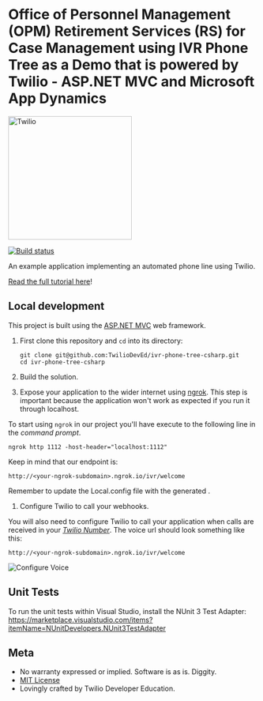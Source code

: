 # Office of Personnel Management (OPM) Retirement Services (RS) for Case Management using IVR Phone Tree as a Demo that is powered by Twilio - ASP.NET MVC and Microsoft App Dynamics

<a href="https://www.twilio.com">
  <img src="https://static0.twilio.com/marketing/bundles/marketing/img/logos/wordmark-red.svg" alt="Twilio" width="250" />
</a>

[![Build status](https://ci.appveyor.com/api/projects/status/ktdh5pqmkc39ljng?svg=true)](https://ci.appveyor.com/project/TwilioDevEd/ivr-phone-tree-csharp)

An example application implementing an automated phone line using Twilio.

[Read the full tutorial here](https://www.twilio.com/docs/tutorials/walkthrough/ivr-phone-tree/csharp/mvc)!

## Local development

This project is built using the [ASP.NET MVC](http://www.asp.net/mvc) web framework.

1. First clone this repository and `cd` into its directory:
   ```
   git clone git@github.com:TwilioDevEd/ivr-phone-tree-csharp.git
   cd ivr-phone-tree-csharp
   ```

1. Build the solution.

1. Expose your application to the wider internet using [ngrok](http://ngrok.com). This step
  is important because the application won't work as expected if you run it through
  localhost.

  To start using `ngrok` in our project you'll have execute to the following line in the _command prompt_.

  ```shell
  ngrok http 1112 -host-header="localhost:1112"
  ```

  Keep in mind that our endpoint is:

  ```
  http://<your-ngrok-subdomain>.ngrok.io/ivr/welcome
  ```

  Remember to update the Local.config file with the generated <your-ngrok-subdomain>.

1. Configure Twilio to call your webhooks.

  You will also need to configure Twilio to call your application when calls are
  received in your [*Twilio Number*](https://www.twilio.com/user/account/messaging/phone-numbers).
  The voice url should look something like this:

  ```
  http://<your-ngrok-subdomain>.ngrok.io/ivr/welcome
  ```

  ![Configure Voice](http://howtodocs.s3.amazonaws.com/twilio-number-config-all-med.gif)

## Unit Tests

To run the unit tests within Visual Studio, install the NUnit 3 Test Adapter:
https://marketplace.visualstudio.com/items?itemName=NUnitDevelopers.NUnit3TestAdapter

## Meta

* No warranty expressed or implied. Software is as is. Diggity.
* [MIT License](http://www.opensource.org/licenses/mit-license.html)
* Lovingly crafted by Twilio Developer Education.
